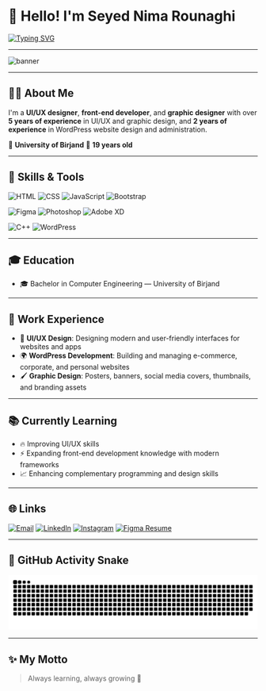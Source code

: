 # 👋 Hello! I'm **Seyed Nima Rounaghi**

[![Typing SVG](https://readme-typing-svg.herokuapp.com?size=26\&duration=4000\&color=00F7FF\&center=true\&vCenter=true\&width=600\&lines=Hi%2C+I'm+Nima+Rounaghi;Front-End+Developer;WordPress+Developer;UI%2FUX+Designer;Graphic+Designer;Always+Learning+%F0%9F%9A%80)](https://git.io/typing-svg)

---

![banner](https://media.giphy.com/media/qgQUggAC3Pfv687qPC/giphy.gif)

---

## 👨‍💻 About Me

I'm a **UI/UX designer**, **front-end developer**, and **graphic designer** with over **5 years of experience** in UI/UX and graphic design, and **2 years of experience** in WordPress website design and administration.

📍 **University of Birjand**
🎂 **19 years old**

---

## 🚀 Skills & Tools

![HTML](https://img.shields.io/badge/HTML-E34F26?style=for-the-badge\&logo=html5\&logoColor=white)
![CSS](https://img.shields.io/badge/CSS-1572B6?style=for-the-badge\&logo=css3\&logoColor=white)
![JavaScript](https://img.shields.io/badge/JavaScript-323330?style=for-the-badge\&logo=javascript\&logoColor=F7DF1E)
![Bootstrap](https://img.shields.io/badge/Bootstrap-563D7C?style=for-the-badge\&logo=bootstrap\&logoColor=white)

![Figma](https://img.shields.io/badge/Figma-F24E1E?style=for-the-badge\&logo=figma\&logoColor=white)
![Photoshop](https://img.shields.io/badge/Photoshop-31A8FF?style=for-the-badge\&logo=adobe-photoshop\&logoColor=white)
![Adobe XD](https://img.shields.io/badge/AdobeXD-FF61F6?style=for-the-badge\&logo=adobe-xd\&logoColor=white)

![C++](https://img.shields.io/badge/C++-00599C?style=for-the-badge\&logo=cplusplus\&logoColor=white)
![WordPress](https://img.shields.io/badge/WordPress-21759B?style=for-the-badge\&logo=wordpress\&logoColor=white)

---

## 🎓 Education

* 🎓 Bachelor in Computer Engineering — University of Birjand

---

## 💼 Work Experience

* 🎨 **UI/UX Design**: Designing modern and user-friendly interfaces for websites and apps
* 🌍 **WordPress Development**: Building and managing e-commerce, corporate, and personal websites
* 🖌️ **Graphic Design**: Posters, banners, social media covers, thumbnails, and branding assets

---

## 📚 Currently Learning

* 🔥 Improving UI/UX skills
* ⚡ Expanding front-end development knowledge with modern frameworks
* 📈 Enhancing complementary programming and design skills

---

## 🌐 Links

[![Email](https://img.shields.io/badge/Email-D14836?style=for-the-badge\&logo=gmail\&logoColor=white)](mailto:nimarounaghi11@gmail.com)
[![LinkedIn](https://img.shields.io/badge/LinkedIn-0A66C2?style=for-the-badge\&logo=linkedin\&logoColor=white)](https://www.linkedin.com/in/nima-rounaghi/)
[![Instagram](https://img.shields.io/badge/Instagram-E4405F?style=for-the-badge\&logo=instagram\&logoColor=white)](https://www.instagram.com/ma3ter_learning/saved/all-posts/)
[![Figma Resume](https://img.shields.io/badge/Figma%20Resume-000000?style=for-the-badge\&logo=figma\&logoColor=white)](https://www.figma.com/proto/OPX4qeXhS6Z8oJQdmUaiYa/Resume?page-id=0%3A1&node-id=1-2&p=f&viewport=658%2C113%2C1.8&t=g4K6Aj21soFxU6bH-1&scaling=min-zoom&content-scaling=fixed&starting-point-node-id=1%3A2)

---

## 🐍 GitHub Activity Snake

![GitHub Snake](https://github.com/Platane/snk/raw/output/github-contribution-grid-snake.svg)

---

## ✨ My Motto

> Always learning, always growing 🚀
